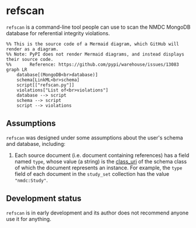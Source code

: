 # refscan

`refscan` is a command-line tool people can use to scan the NMDC MongoDB database
for referential integrity violations.

```mermaid
%% This is the source code of a Mermaid diagram, which GitHub will render as a diagram.
%% Note: PyPI does not render Mermaid diagrams, and instead displays their source code.
%%       Reference: https://github.com/pypi/warehouse/issues/13083
graph LR
    database[(MongoDB<br>database)]
    schema[LinkML<br>schema]
    script[["refscan.py"]]
    violations["List of<br>violations"]
    database --> script
    schema --> script
    script --> violations
```

## Assumptions

`refscan` was designed under some assumptions about the user's schema and database, including:

1. Each source document (i.e. document containing references) has a field named `type`, whose value (a string) is the [class_uri](https://linkml.io/linkml/code/metamodel.html#linkml_runtime.linkml_model.meta.ClassDefinition.class_uri) of the schema class of which the document represents an instance. For example, the `type` field of each document in the `study_set` collection has the value `"nmdc:Study"`. 

## Development status

`refscan` is in early development and its author does not recommend anyone use it for anything.
